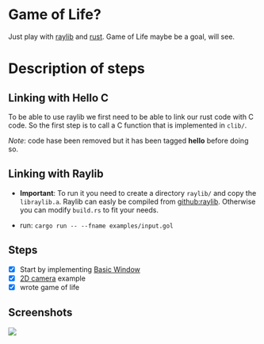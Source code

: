 # Game of Life?

Just play with [raylib](https://www.raylib.com/) and [rust](https://www.rust-lang.org/).
Game of Life maybe be a goal, will see.

# Description of steps

## Linking with Hello C

To be able to use raylib we first need to be able to link our rust code with
C code. So the first step is to call a C function that is implemented in `clib/`.

*Note*: code hase been removed but it has been tagged **hello** before doing so.

## Linking with Raylib

- **Important**: To run it you need to create a directory `raylib/` and copy the `libraylib.a`.
Raylib can easly be compiled from [github:raylib](https://github.com/raysan5/raylib).
Otherwise you can modify `build.rs` to fit your needs.

- run: `cargo run -- --fname examples/input.gol`

## Steps
- [x] Start by implementing [Basic Window](https://www.raylib.com/examples/core/loader.html?name=core_basic_window)
- [x] [2D camera](https://www.raylib.com/examples/core/loader.html?name=core_2d_camera) example
- [x] wrote game of life

## Screenshots

<img align="center" src="https://github.com/gthvn1/rust-raylib/blob/master/screenshots/more_complex.png">
